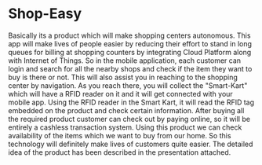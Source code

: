 # Shop-Easy
Basically its a product which will make shopping centers autonomous. This app will make lives of people easier by reducing their effort to stand in long queues for billing at shopping counters by integrating Cloud Platform along with Internet of Things. So in the mobile application, each customer can login and search for all the nearby shops and check if the item they want to buy is there or not. This will also assist you in reaching to the shopping center by navigation. As you reach there, you will collect the "Smart-Kart" which will have a RFID reader on it and it will get connected with your mobile app. Using the RFID reader in the Smart Kart, it will read the RFID tag embedded on the product and check certain information. After buying all the required product customer can check out by paying online, so it will be entirely a cashless transaction system. Using this product we can check availability of the items which we want to buy from our home. So this technology will definitely make lives of customers quite easier. The detailed idea of the product has been described in the presentation attached.
